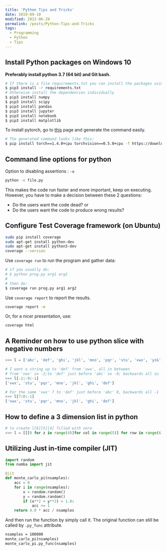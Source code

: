 ```yaml
---
title: 'Python Tips and Tricks'
date: 2019-09-10
modified: 2022-06-29
permalink: /posts/Python-Tips-and-Tricks
tags:
  - Programming
  - Python
  - Tips
---
```


## Install Python packages on Windows 10

**Preferably install python 3.7 (64 bit) and Git bash.**

```bash
# If there is a file requirements.txt you can install the packages using this command:
$ pip3 install -r requirements.txt
# Otherwise install the dependencies individually
$ pip3 install numpy
$ pip3 install scipy
$ pip3 install pandas
$ pip3 install jupyter
$ pip3 install notebook
$ pip3 install matplotlib
```

To install pytorch, go to [this](https://pytorch.org/get-started/locally/) page and generate the command easily.

```bash
# The generated command looks like this:
$ pip install torch==1.4.0+cpu torchvision==0.5.0+cpu -f https://download.pytorch.org/whl/torch_stable.html
```

## Command line options for python

Option to disabling assertions : `-o`

```bash
python -o file.py
```

This makes the code run faster and more important, keep on executing. However, you have to make a decision between these 2 questions:

- Do the users want the code dead? or
- Do the users want the code to produce wrong results?

## Configure Test Coverage framework (on Ubuntu)

```bash
sudo pip install coverage
sudo apt-get install python-dev
sudo apt-get install python3-dev
coverage --version
```

Use `coverage run` to run the program and gather data:

```bash
# if you usually do:
# $ python prog.py arg1 arg2
#
# then do:
$ coverage run prog.py arg1 arg2
```

Use `coverage report` to report the results.

```bash
coverage report -m
```

Or, for a nicer presentation, use:

```bash
coverage html
```

## A Reminder on how to use python slice with negative numbers

```python
>>> l = ['abc', 'def', 'ghi', 'jkl', 'mno', 'pqr', 'stu', 'vwx', 'yz&']

# I want a string up to 'def' from 'vwx', all in between
# from 'vwx' so -2;to 'def' just before 'abc' so -9; backwards all so -1.
>>> l[-2:-9:-1]
['vwx', 'stu', 'pqr', 'mno', 'jkl', 'ghi', 'def']

# For the same 'vwx' 7 to 'def' just before 'abc' 0, backwards all -1
>>> l[7:0:-1]
['vwx', 'stu', 'pqr', 'mno', 'jkl', 'ghi', 'def']
```

## How to define a 3 dimension list in python

```python
# to create l[6][5][4] filled with zero
>>> l = [[[0 for z in range(4)]for col in range(5)] for row in range(6)]
```

## Utilizing Just in-time compiler (JIT)

```python
import random
from numba import jit

@jit
def monte_carlo_pi(nsamples):
    acc = 0
    for i in range(nsamples):
        x = random.random()
        y = random.random()
        if (x**2 + y**2) < 1.0:
            acc += 1
    return 4.0 * acc / nsamples
```

And then run the function by simply call it. The original function can still be called by `.py_func` attribute.

```bash
nsamples = 100000
monte_carlo_pi(nsamples)
monte_carlo_pi.py_func(nsamples)
```
